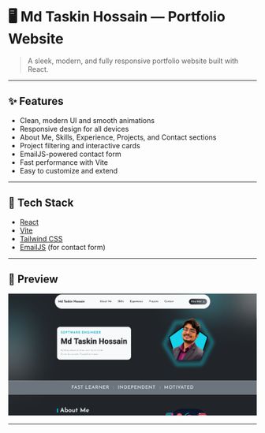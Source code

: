# 🖥️ Md Taskin Hossain — Portfolio Website

> A sleek, modern, and fully responsive portfolio website built with React.

---

## ✨ Features

- Clean, modern UI and smooth animations
- Responsive design for all devices
- About Me, Skills, Experience, Projects, and Contact sections
- Project filtering and interactive cards
- EmailJS-powered contact form
- Fast performance with Vite
- Easy to customize and extend

---

## 🚀 Tech Stack

- [React](https://react.dev/)
- [Vite](https://vitejs.dev/)
- [Tailwind CSS](https://tailwindcss.com/)
- [EmailJS](https://www.emailjs.com/) (for contact form)

---

## 📸 Preview

![Portfolio Screenshot](images/website-preview.png)

---
